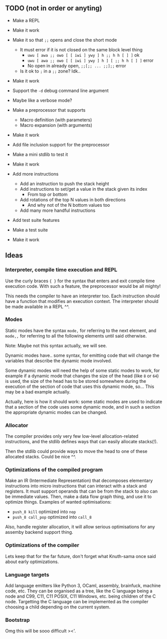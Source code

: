 
## TODO (not in order or anyting)

- Make a REPL
- Make it work

- Make it so that `;;` opens and close the short mode
  - It must error if it is not closed on the same block level thing
    - `uwu [ awa ;; owo [ [ iwi ] ywy ] h ;; h h [ ] ]` ok
    - `uwu [ awa ;; owo [ [ iwi ] ywy ] h ] [ ;; h h [ ] ]` error
    - No open in already open, `;;[;; ... ;;];;` error
  - Is it ok to `;` in a `;;` zone? Idk..
- Make it work

- Support the `-d` debug command line argument
- Maybe like a verbose mode?

- Make a preprocessor that supports
  - Macro definition (with parameters)
  - Macro expansion (with arguments)
- Make it work

- Add file inclusion support for the preprocessor
- Make a mini stdlib to test it
- Make it work

- Add more instructions
  - Add an instruction to push the stack height
  - Add instructions to set/get a value in the stack given its index
    - From top or bottom
  - Add rotations of the top N values in both directions
    - And why not of the N bottom values too
  - Add many more handful instructions

- Add test suite features
- Make a test suite
- Make it work

## Ideas

### Interpreter, compile time execution and REPL

Use the curly braces `{ }` for the syntax that enters and exit compile time
execution code. With such a feature, the preprocessor would be all mighty!

This needs the compiler to have an interpreter too. Each instruction should
have a function that modifies an execution context. The interpreter should be
made available in a REPL ^^.

### Modes

Static modes have the syntax `mode,` for referring to the next element, and
`mode,,` for referring to all the following elements until said otherwise.

Note: Maybe not this syntax actually, we will see.

Dynamic modes have.. some syntax, for emitting code that will change the
variables that describe the dynamic mode involved.

Some dynamic modes will need the help of some static modes to work, for example
if a dynamic mode that changes the size of the head (like `8` or `64`) is used,
the size of the head has to be stored somewhere during the execution of the
section of code that uses this dynamic mode, so... This may be a bad example
actually.

Actually, here is how it should work: some static modes are used to indicate
that a section of the code uses some dynamic mode, and in such a section the
appropriate dynamic modes can be changed.

### Allocator

The compiler provides only very few low-level allocation-related instructions,
and the stdlib defines ways that can easily allocate stacks(!).

Then the stdlib could provide ways to move the head to one of these allocated
stacks. Could be nice ^^.

### Optimizations of the compiled program

Make an IR (Intermediate Representation) that decomposes elementary
instructions into micro instructions that can interact with a stack and
registers. It must support operands that can be from the stack to also can be
immediate values.
Then, make a data flow graph thing, and use it to optimize things.
Examples of wanted optimisations:
- `push_8 kill` optimized into `nop`
- `push_8 call_pop` optimized into `call_8`

Also, handle register allocation, it will allow serious optimisations for any
assemby backend support thing.

### Optimizations of the compiler

Lets keep that for the far future, don't forget what Knuth-sama once said about
early optimizations.

### Language targets

Add language emitters like Python 3, OCaml, assembly, brainfuck, machine code,
etc. They can be organised as a tree, like the C language being a node and C99,
C11, C11 POSIX, C11 Windows, etc. being children of the C node. Targetting the
C language can be implemented as the compiler choosing a child depending on the
current system.

### Bootstrap

Omg this will be sooo difficult ><'.
